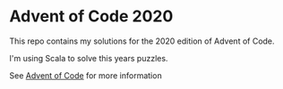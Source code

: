 # Advent of Code 2020

This repo contains my solutions for the 2020 edition of Advent of Code.

I'm using Scala to solve this years puzzles.

See [Advent of Code](https://adventofcode.com/2020) for more information
